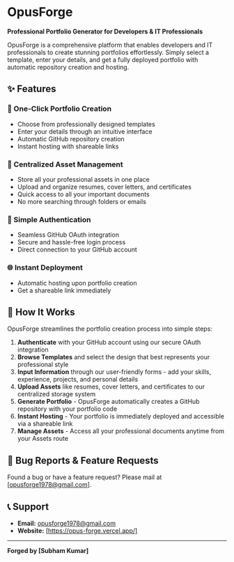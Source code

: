 # OpusForge

**Professional Portfolio Generator for Developers & IT Professionals**

OpusForge is a comprehensive platform that enables developers and IT professionals to create stunning portfolios effortlessly. Simply select a template, enter your details, and get a fully deployed portfolio with automatic repository creation and hosting.

## ✨ Features

### 🚀 One-Click Portfolio Creation
- Choose from professionally designed templates
- Enter your details through an intuitive interface
- Automatic GitHub repository creation
- Instant hosting with shareable links

### 📁 Centralized Asset Management
- Store all your professional assets in one place
- Upload and organize resumes, cover letters, and certificates
- Quick access to all your important documents
- No more searching through folders or emails

### 🔐 Simple Authentication
- Seamless GitHub OAuth integration
- Secure and hassle-free login process
- Direct connection to your GitHub account

### 🌐 Instant Deployment
- Automatic hosting upon portfolio creation
- Get a shareable link immediately

## 🎯 How It Works

OpusForge streamlines the portfolio creation process into simple steps:

1. **Authenticate** with your GitHub account using our secure OAuth integration
2. **Browse Templates** and select the design that best represents your professional style
3. **Input Information** through our user-friendly forms - add your skills, experience, projects, and personal details
4. **Upload Assets** like resumes, cover letters, and certificates to our centralized storage system
5. **Generate Portfolio** - OpusForge automatically creates a GitHub repository with your portfolio code
6. **Instant Hosting** - Your portfolio is immediately deployed and accessible via a shareable link
7. **Manage Assets** - Access all your professional documents anytime from your Assets route


## 🐛 Bug Reports & Feature Requests

Found a bug or have a feature request? Please mail at [opusforge1978@gmail.com].

## 📞 Support

- **Email:** opusforge1978@gmail.com
- **Website:** [https://opus-forge.vercel.app/]


---

**Forged by [Subham Kumar]**
